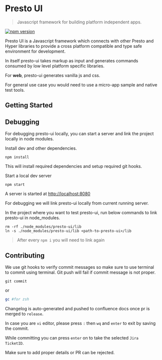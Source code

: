<!-- Space: P -->
<!-- Parent: Modules -->
<!-- Title: PrestoUI -->
<!-- Label: Readme -->
<!-- Label: prestoUI -->
<!-- Label: library -->
<!-- Include: disclaimer.md -->
# Presto UI

<!-- Include: ac:toc -->

> Javascript framework for building platform independent apps.

[![npm version](https://img.shields.io/npm/v/presto-ui.svg?style=flat)](https://www.npmjs.com/package/presto-ui)

Presto UI is a Javascript framework which connects with other Presto and Hyper libraries to provide a cross platform compatible and type safe environment for development.

In itself presto-ui takes markup as input and generates commands consumed by low level platform specific libraries.

For **web**, presto-ui generates vanilla js and css.

For general use case you would need to use a micro-app sample and native test tools. 
<!-- Add details about all frameworks -->
## Getting Started



## Debugging

For debugging presto-ui locally, you can start a server and link the project locally in node modules.

Install dev and other dependencies.
```
npm install
```
This will install required dependencies and setup required git hooks.

Start a local dev server
```
npm start
```

A server is started at [http://localhost:8080](http://localhost:8080)

For debugging we will link presto-ui locally from current running server.

In the project where you want to test presto-ui, run below commands to link presto-ui in node_modules.
```
rm -rf ./node_modules/presto-ui/lib
ln -s ./node_modules/presto-ui/lib <path-to-presto-ui>/lib
```
> After every `npm i` you will need to link again
## Contributing

We use git hooks to verify commit messages so make sure to use terminal to commit using terminal. Git push will fail if commit message is not proper.
```
git commit
```
or 
``` zsh
gc #for zsh
```

Changelog is auto-generated and pushed to confluence docs once pr is merged to `release`.

In case you are `vi` editor, please press `:` then `wq` and `enter` to exit by saving the commit.

While committing you can press `enter` on to take the selected `Jira TicketID`.

Make sure to add proper details or PR can be rejected.